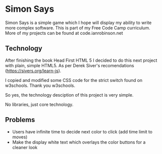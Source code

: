 # Simon Says

Simon Says is a simple game which I hope will display my ability to write more complex software. This is part of my Free Code Camp curriculum. More of my projects can be found at code.ianrobinson.net

## Technology

After finishing the book Head First HTML 5 I decided to do this next project with plain, simple HTML5. As per Derek Siver's recomendations (https://sivers.org/learn-js).

I copied and modified some CSS code for the strict switch found on w3schools. Thank you w3schools.

So yes, the technology desciption of this project is very simple. 

No libraries, just core technology.


## Problems
* Users have infinite time to decide next color to click (add time limit to moves)
* Make the display white text which overlays the color buttons for a cleaner look